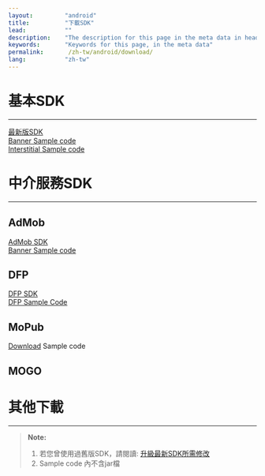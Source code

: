 ```yaml
---
layout:         "android"
title:          "下載SDK"
lead:           ""
description:    "The description for this page in the meta data in header."
keywords:       "Keywords for this page, in the meta data"
permalink:       /zh-tw/android/download/
lang:           "zh-tw"
---
```

# 基本SDK
---
<a href="http://m.vpadn.com/sdk/vpadn-sdk-obf431-82605102-1506291043-d57fd2a.jar" class="btn btn-lg btn-outline" role="button">最新版SDK</a><br>
<a href="http://m.vpon.com/sdk/VpadnBanner.zip" class="btn btn-lg btn-outline" role="button">Banner Sample code</a> <br>
<a href="http://m.vpon.com/sdk/VpadnBanner.zip" class="btn btn-lg btn-outline" role="button">Interstitial Sample code</a>




# 中介服務SDK
---
## AdMob

 <a href="http://m.vpon.com/sdk/admob-adapter-1.0.0-1505261651-830485e.jar" class="btn btn-lg btn-outline" role="button">AdMob SDK</a><br>
<a href="http://m.vpon.com/sdk/AdmobSample.zip" class="btn btn-lg btn-outline" role="button">Banner Sample code</a>
## DFP

 <a href="http://m.vpon.com/sdk/admob-adapter-1.0.0-1505261651-830485e.jar" class="btn btn-lg btn-outline" role="button">DFP SDK</a><br>
  <a href="http://m.vpon.com/sdk/DFPsample.zip" class="btn btn-lg btn-outline" role="button">DFP Sample Code</a><br>

## MoPub
 [Download](7) Sample code

## MOGO


# 其他下載
---


>**Note:** <br>
>1. 若您曾使用過舊版SDK，請閱讀: [升級最新SDK所需修改]<br>
>2. Sample code 內不含jar檔

[升級最新SDK所需修改]: {{site.baseurl}}/zh-tw/latest-news/update-to-SDK4_2_x/
[1]: http://m.vpadn.com/sdk/vpadn-sdk-obf431-82605102-1506291043-d57fd2a.jar
[2]: http://m.vpon.com/sdk/VpadnBanner.zip
[2.5]: http://m.vpon.com/sdk/VpadnInterstitial.zip
[3]: http://m.vpon.com/sdk/admob-adapter-1.0.0-1505261651-830485e.jar
[4]: http://m.vpon.com/sdk/AdmobSample.zip
[5]: http://m.vpon.com/sdk/admob-adapter-1.0.0-1505261651-830485e.jar
[6]: http://m.vpon.com/sdk/DFPsample.zip
[7]: http://m.vpon.com/sdk/Mopub_Android_Vpon_Adapter.zip

